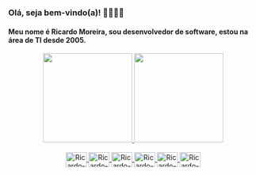 ### Olá, seja bem-vindo(a)! 👋👋👋👋

<h4>Meu nome é Ricardo Moreira, sou desenvolvedor de software, estou na área de TI desde 2005.</h4> 

<div align="center">
  <a href="https://github.com/rgusto">
  <img height="180em" src="https://github-readme-stats.vercel.app/api?username=rgusto&show_icons=true&theme=discord_old_blurple&include_all_commits=true&count_private=true&locale=pt-br"/>
  <img height="180em" src="https://github-readme-stats.vercel.app/api/top-langs/?username=rgusto&layout=compact&langs_count=8&theme=discord_old_blurple&count_private=true&locale=pt-br"/>
</div>
  
<div align="center"><br>
  <img align="center" alt="Ricardo-Java" height="30" width="42" src="https://cdn.jsdelivr.net/gh/devicons/devicon/icons/java/java-plain.svg">
  <img align="center" alt="Ricardo-PHP" height="30" width="42" src="https://cdn.jsdelivr.net/gh/devicons/devicon/icons/php/php-plain.svg">
  <img align="center" alt="Ricardo-Kotlin" height="30" width="42" src="https://cdn.jsdelivr.net/gh/devicons/devicon/icons/kotlin/kotlin-original.svg" >
  <img align="center" alt="Ricardo-JS" height="30" width="42" src="https://cdn.jsdelivr.net/gh/devicons/devicon/icons/javascript/javascript-plain.svg">   
  <img align="center" alt="Ricardo-TS" height="30" width="42" src="https://cdn.jsdelivr.net/gh/devicons/devicon/icons/typescript/typescript-original.svg">
  <img align="center" alt="Ricardo-Angular" height="30" width="42" src="https://cdn.jsdelivr.net/gh/devicons/devicon/icons/angularjs/angularjs-original.svg">
</div>

